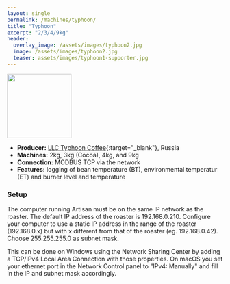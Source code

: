 ```yaml
---
layout: single
permalink: /machines/typhoon/
title: "Typhoon"
excerpt: "2/3/4/9kg"
header:
  overlay_image: /assets/images/typhoon2.jpg
  image: /assets/images/typhoon2.jpg
  teaser: assets/images/typhoon1-supporter.jpg
---
```


<img class="tab-image" src="{{ site.baseurl }}/assets/images/supporter-badge.png" width="150px">

* __Producer:__ [LLC Typhoon Coffee](https://typhoon.coffee/){:target="_blank"}, Russia
* __Machines:__ 2kg, 3kg (Cocoa), 4kg, and 9kg
* __Connection:__ MODBUS TCP via the network
* __Features:__ logging of bean temperature (BT), environmental temperatur (ET) and burner level and temperature


### Setup

The computer running Artisan must be on the same IP network as the roaster. The default IP address of the roaster is 192.168.0.210. Configure your computer to use a static IP address in the range of the roaster (192.168.0.x) but with x different from that of the roaster (eg. 192.168.0.42). Choose 255.255.255.0 as subnet mask. 
 
This can be done on Windows using the Network Sharing Center by adding a TCP/IPv4 Local Area Connection with those properties. On macOS you set your ethernet port in the Network Control panel to "IPv4: Manually" and fill in the IP and subnet mask accordingly.